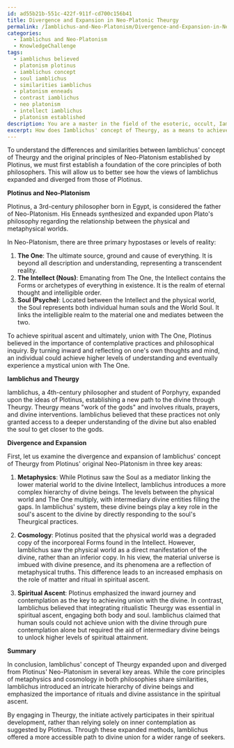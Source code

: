 ```yaml
---
id: ad55b21b-551c-422f-911f-cd700c156b41
title: Divergence and Expansion in Neo-Platonic Theurgy
permalink: /Iamblichus-and-Neo-Platonism/Divergence-and-Expansion-in-Neo-Platonic-Theurgy/
categories:
  - Iamblichus and Neo-Platonism
  - KnowledgeChallenge
tags:
  - iamblichus believed
  - platonism plotinus
  - iamblichus concept
  - soul iamblichus
  - similarities iamblichus
  - platonism enneads
  - contrast iamblichus
  - neo platonism
  - intellect iamblichus
  - platonism established
description: You are a master in the field of the esoteric, occult, Iamblichus and Neo-Platonism and Education. You are a writer of tests, challenges, textbooks and deep knowledge on Iamblichus and Neo-Platonism for initiates and students to gain deep insights and understanding from. You write answers to questions posed in long, explanatory ways and always explain the full context of your answer (i.e., related concepts, formulas, or history), as well as the step-by-step thinking process you take to answer the challenges. Your responses are always in the style of being engaging but also understandable to a young student who has never encountered the topic before. Summarize the key themes, ideas, and conclusions at the end.
excerpt: How does Iamblichus' concept of Theurgy, as a means to achieve divine union, both expand upon and diverge from the original principles of Neo-Platonism established by Plotinus, particularly in terms of metaphysics, cosmology, and spiritual ascent?
---
```

To understand the differences and similarities between Iamblichus' concept of Theurgy and the original principles of Neo-Platonism established by Plotinus, we must first establish a foundation of the core principles of both philosophers. This will allow us to better see how the views of Iamblichus expanded and diverged from those of Plotinus.

**Plotinus and Neo-Platonism**

Plotinus, a 3rd-century philosopher born in Egypt, is considered the father of Neo-Platonism. His Enneads synthesized and expanded upon Plato's philosophy regarding the relationship between the physical and metaphysical worlds. 

In Neo-Platonism, there are three primary hypostases or levels of reality:

1. **The One**: The ultimate source, ground and cause of everything. It is beyond all description and understanding, representing a transcendent reality.
2. **The Intellect (Nous)**: Emanating from The One, the Intellect contains the Forms or archetypes of everything in existence. It is the realm of eternal thought and intelligible order.
3. **Soul (Psyche)**: Located between the Intellect and the physical world, the Soul represents both individual human souls and the World Soul. It links the intelligible realm to the material one and mediates between the two.

To achieve spiritual ascent and ultimately, union with The One, Plotinus believed in the importance of contemplative practices and philosophical inquiry. By turning inward and reflecting on one's own thoughts and mind, an individual could achieve higher levels of understanding and eventually experience a mystical union with The One.

**Iamblichus and Theurgy**

Iamblichus, a 4th-century philosopher and student of Porphyry, expanded upon the ideas of Plotinus, establishing a new path to the divine through Theurgy. Theurgy means "work of the gods" and involves rituals, prayers, and divine interventions. Iamblichus believed that these practices not only granted access to a deeper understanding of the divine but also enabled the soul to get closer to the gods.

**Divergence and Expansion**

First, let us examine the divergence and expansion of Iamblichus' concept of Theurgy from Plotinus' original Neo-Platonism in three key areas:

1. **Metaphysics**: While Plotinus saw the Soul as a mediator linking the lower material world to the divine Intellect, Iamblichus introduces a more complex hierarchy of divine beings. The levels between the physical world and The One multiply, with intermediary divine entities filling the gaps. In Iamblichus' system, these divine beings play a key role in the soul's ascent to the divine by directly responding to the soul's Theurgical practices. 

2. **Cosmology**: Plotinus posited that the physical world was a degraded copy of the incorporeal Forms found in the Intellect. However, Iamblichus saw the physical world as a direct manifestation of the divine, rather than an inferior copy. In his view, the material universe is imbued with divine presence, and its phenomena are a reflection of metaphysical truths. This difference leads to an increased emphasis on the role of matter and ritual in spiritual ascent.

3. **Spiritual Ascent**: Plotinus emphasized the inward journey and contemplation as the key to achieving union with the divine. In contrast, Iamblichus believed that integrating ritualistic Theurgy was essential in spiritual ascent, engaging both body and soul. Iamblichus claimed that human souls could not achieve union with the divine through pure contemplation alone but required the aid of intermediary divine beings to unlock higher levels of spiritual attainment.

**Summary**

In conclusion, Iamblichus' concept of Theurgy expanded upon and diverged from Plotinus' Neo-Platonism in several key areas. While the core principles of metaphysics and cosmology in both philosophies share similarities, Iamblichus introduced an intricate hierarchy of divine beings and emphasized the importance of rituals and divine assistance in the spiritual ascent.

By engaging in Theurgy, the initiate actively participates in their spiritual development, rather than relying solely on inner contemplation as suggested by Plotinus. Through these expanded methods, Iamblichus offered a more accessible path to divine union for a wider range of seekers.
